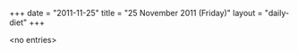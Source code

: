 +++
date = "2011-11-25"
title = "25 November 2011 (Friday)"
layout = "daily-diet"
+++

<p>&lt;no entries&gt;</p>